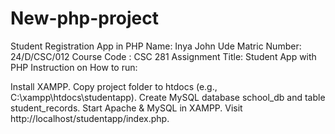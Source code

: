 # New-php-project
Student Registration App in PHP 
Name: Inya John Ude
Matric Number: 24/D/CSC/012
Course Code : CSC 281
Assignment Title: Student App with PHP
Instruction on How to run:

Install XAMPP. Copy project folder to htdocs (e.g., C:\xampp\htdocs\studentapp). Create MySQL database school_db and table student_records. Start Apache & MySQL in XAMPP. Visit http://localhost/studentapp/index.php.

